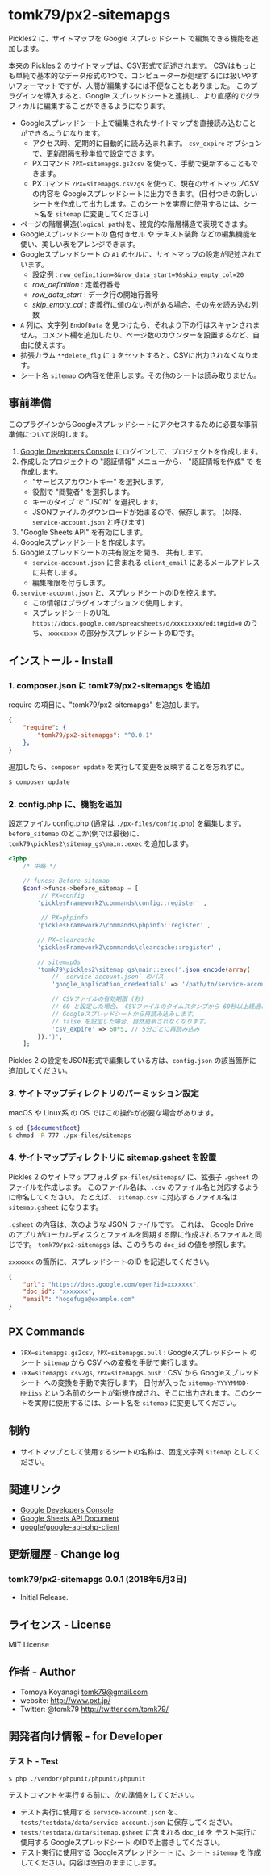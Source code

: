 # tomk79/px2-sitemapgs
Pickles2 に、サイトマップを Google スプレッドシート で編集できる機能を追加します。

本来の Pickles 2 のサイトマップは、CSV形式で記述されます。 CSVはもっとも単純で基本的なデータ形式の1つで、コンピューターが処理するには扱いやすいフォーマットですが、人間が編集するには不便なこともありました。
このプラグインを導入すると、Google スプレッドシートと連携し、より直感的でグラフィカルに編集することができるようになります。

- Googleスプレッドシート上で編集されたサイトマップを直接読み込むことができるようになります。
  - アクセス時、定期的に自動的に読み込まれます。 `csv_expire` オプションで、更新間隔を秒単位で設定できます。
  - PXコマンド `?PX=sitemapgs.gs2csv` を使って、手動で更新することもできます。
  - PXコマンド `?PX=sitemapgs.csv2gs` を使って、現在のサイトマップCSVの内容を Googleスプレッドシートに出力できます。(日付つきの新しいシートを作成して出力します。このシートを実際に使用するには、シート名を `sitemap` に変更してください)
- ページの階層構造(`logical_path`)を、視覚的な階層構造で表現できます。
- Googleスプレッドシートの 色付きセル や テキスト装飾 などの編集機能を使い、美しい表をアレンジできます。
- Googleスプレッドシート の `A1` のセルに、サイトマップの設定が記述されています。
  - 設定例 :  `row_definition=8&row_data_start=9&skip_empty_col=20`
  - *row_definition* : 定義行番号
  - *row_data_start* : データ行の開始行番号
  - *skip_empty_col* : 定義行に値のない列がある場合、その先を読み込む列数
- `A` 列に、文字列 `EndOfData` を見つけたら、それより下の行はスキャンされません。コメント欄を追加したり、ページ数のカウンターを設置するなど、自由に使えます。
- 拡張カラム `**delete_flg` に `1` をセットすると、CSVに出力されなくなります。
- シート名 `sitemap` の内容を使用します。その他のシートは読み取りません。


## 事前準備

このプラグインからGoogleスプレッドシートにアクセスするために必要な事前準備について説明します。

1. [Google Developers Console](https://console.developers.google.com/) にログインして、プロジェクトを作成します。
2. 作成したプロジェクトの "認証情報" メニューから、 "認証情報を作成" で  を作成します。 
	- "サービスアカウントキー" を選択します。
	- 役割で "閲覧者" を選択します。
	- キーのタイプ で "JSON" を選択します。
	- JSONファイルのダウンロードが始まるので、保存します。 (以降、 `service-account.json` と呼びます)
3. "Google Sheets API" を有効にします。
4. Googleスプレッドシートを作成します。
5. Googleスプレッドシートの共有設定を開き、 共有します。
	- `service-account.json` に含まれる `client_email` にあるメールアドレスに共有します。
	- 編集権限を付与します。
6. `service-account.json` と、スプレッドシートのIDを控えます。
	- この情報はプラグインオプションで使用します。
	- スプレッドシートのURL `https://docs.google.com/spreadsheets/d/xxxxxxxx/edit#gid=0` のうち、 `xxxxxxxx` の部分がスプレッドシートのIDです。

## インストール - Install

### 1. composer.json に tomk79/px2-sitemapgs を追加

require の項目に、"tomk79/px2-sitemapgs" を追加します。

```json
{
	"require": {
		"tomk79/px2-sitemapgs": "^0.0.1"
	},
}
```


追加したら、`composer update` を実行して変更を反映することを忘れずに。

```bash
$ composer update
```


### 2. config.php に、機能を追加

設定ファイル config.php (通常は `./px-files/config.php`) を編集します。
`before_sitemap` のどこか(例では最後)に、`tomk79\pickles2\sitemap_gs\main::exec` を追加します。

```php
<?php
	/* 中略 */

	// funcs: Before sitemap
	$conf->funcs->before_sitemap = [
		 // PX=config
		'picklesFramework2\commands\config::register' ,

		 // PX=phpinfo
		'picklesFramework2\commands\phpinfo::register' ,

		// PX=clearcache
		'picklesFramework2\commands\clearcache::register' ,

		// sitemapGs
		'tomk79\pickles2\sitemap_gs\main::exec('.json_encode(array(
			// `service-account.json` のパス
			'google_application_credentials' => '/path/to/service-account.json',

			// CSVファイルの有効期限 (秒)
			// 60 と設定した場合、 CSVファイルのタイムスタンプから 60秒以上経過していたら、
			// Googleスプレッドシートから再読み込みします。
			// false を設定した場合、自然更新されなくなります。
			'csv_expire' => 60*5, // 5分ごとに再読み込み
		)).')',
	];
```

Pickles 2 の設定をJSON形式で編集している方は、`config.json` の該当箇所に追加してください。


### 3. サイトマップディレクトリのパーミッション設定

macOS や Linux系 の OS ではこの操作が必要な場合があります。

```bash
$ cd {$documentRoot}
$ chmod -R 777 ./px-files/sitemaps
```

### 4. サイトマップディレクトリに sitemap.gsheet を設置

Pickles 2 のサイトマップフォルダ `px-files/sitemaps/` に、拡張子 `.gsheet` のファイルを作成します。 このファイル名は、`.csv` のファイル名と対応するように命名してください。 たとえば、 `sitemap.csv` に対応するファイル名は `sitemap.gsheet` になります。

`.gsheet` の内容は、次のような JSON ファイルです。 これは、 Google Drive のアプリがローカルディスクとファイルを同期する際に作成されるファイルと同じです。 `tomk79/px2-sitemapgs` は、このうちの `doc_id` の値を参照します。

`xxxxxxx` の箇所に、スプレッドシートのID を記述してください。

```json
{
    "url": "https://docs.google.com/open?id=xxxxxxx",
    "doc_id": "xxxxxxx",
    "email": "hogefuga@example.com"
}
```


## PX Commands

- `?PX=sitemapgs.gs2csv`, `?PX=sitemapgs.pull` : Googleスプレッドシート のシート `sitemap` から CSV への変換を手動で実行します。
- `?PX=sitemapgs.csv2gs`, `?PX=sitemapgs.push` : CSV から Googleスプレッドシート への変換を手動で実行します。 日付が入った `sitemap-YYYYMMDD-HHiiss` という名前のシートが新規作成され、そこに出力されます。このシートを実際に使用するには、シート名を `sitemap` に変更してください。


## 制約

- サイトマップとして使用するシートの名称は、固定文字列 `sitemap` としてください。


## 関連リンク

- [Google Developers Console](https://console.developers.google.com/)
- [Google Sheets API Document](https://developers.google.com/sheets/api/reference/rest/)
- [google/google-api-php-client](https://github.com/google/google-api-php-client)


## 更新履歴 - Change log

### tomk79/px2-sitemapgs 0.0.1 (2018年5月3日)

- Initial Release.


## ライセンス - License

MIT License


## 作者 - Author

- Tomoya Koyanagi <tomk79@gmail.com>
- website: <http://www.pxt.jp/>
- Twitter: @tomk79 <http://twitter.com/tomk79/>


## 開発者向け情報 - for Developer

### テスト - Test

```
$ php ./vendor/phpunit/phpunit/phpunit
```

テストコマンドを実行する前に、次の準備をしてください。

- テスト実行に使用する `service-account.json` を、 `tests/testdata/data/service-account.json` に保存してください。
- `tests/testdata/data/sitemap.gsheet` に含まれる `doc_id` を テスト実行に使用する Googleスプレッドシート のIDで上書きしてください。
- テスト実行に使用する Googleスプレッドシート に、シート `sitemap` を作成してください。内容は空白のままにします。
